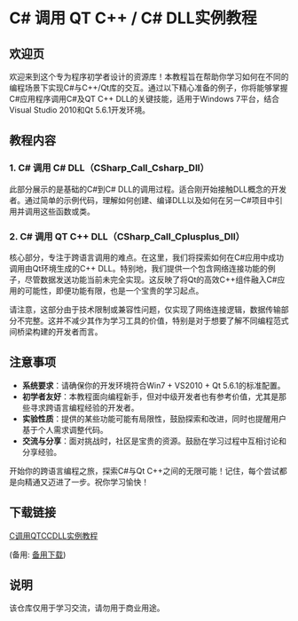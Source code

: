 # C# 调用 QT C++ / C# DLL实例教程

## 欢迎页

欢迎来到这个专为程序初学者设计的资源库！本教程旨在帮助你学习如何在不同的编程场景下实现C#与C++/Qt库的交互。通过以下精心准备的例子，你将能够掌握C#应用程序调用C#及QT C++ DLL的关键技能，适用于Windows 7平台，结合Visual Studio 2010和Qt 5.6.1开发环境。

## 教程内容

### 1. C# 调用 C# DLL（CSharp_Call_Csharp_Dll）

此部分展示的是基础的C#到C# DLL的调用过程。适合刚开始接触DLL概念的开发者。通过简单的示例代码，理解如何创建、编译DLL以及如何在另一C#项目中引用并调用这些函数或类。

### 2. C# 调用 QT C++ DLL（CSharp_Call_Cplusplus_Dll）

核心部分，专注于跨语言调用的难点。在这里，我们将探索如何在C#应用中成功调用由Qt环境生成的C++ DLL。特别地，我们提供一个包含网络连接功能的例子，尽管数据发送功能当前未完全实现。这反映了将Qt的高效C++组件融入C#应用的可能性，即便功能有限，也是一个宝贵的学习起点。

请注意，这部分由于技术限制或兼容性问题，仅实现了网络连接逻辑，数据传输部分不完整。这并不减少其作为学习工具的价值，特别是对于想要了解不同编程范式间桥梁构建的开发者而言。

## 注意事项

- **系统要求**：请确保你的开发环境符合Win7 + VS2010 + Qt 5.6.1的标准配置。
- **初学者友好**：本教程面向编程新手，但对中级开发者也有参考价值，尤其是那些寻求跨语言编程经验的开发者。
- **实验性质**：提供的某些功能可能有局限性，鼓励探索和改进，同时也提醒用户基于个人需求调整代码。
- **交流与分享**：面对挑战时，社区是宝贵的资源。鼓励在学习过程中互相讨论和分享经验。

开始你的跨语言编程之旅，探索C#与Qt C++之间的无限可能！记住，每个尝试都是向精通又迈进了一步。祝你学习愉快！

## 下载链接
[C调用QTCCDLL实例教程](https://pan.quark.cn/s/90a1ae6bee7f) 

(备用: [备用下载](https://pan.baidu.com/s/1m_jhCVC48RCvmK5cXVjDHA?pwd=1234))

## 说明

该仓库仅用于学习交流，请勿用于商业用途。
